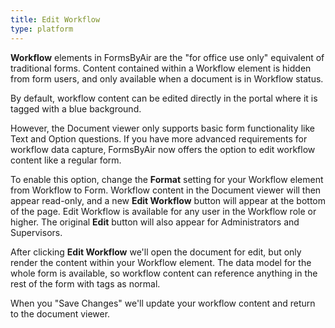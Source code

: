 ```yaml
---
title: Edit Workflow
type: platform
---
```


**Workflow** elements in FormsByAir are the "for office use only" equivalent of traditional forms. Content contained within a Workflow element is hidden from form users, and only available when a document is in Workflow status.

By default, workflow content can be edited directly in the portal where it is tagged with a blue background.

However, the Document viewer only supports basic form functionality like Text and Option questions. If you have more advanced requirements for workflow data capture, FormsByAir now offers the option to edit workflow content like a regular form.

To enable this option, change the **Format** setting for your Workflow element from Workflow to Form. Workflow content in the Document viewer will then appear read-only, and a new **Edit Workflow** button will appear at the bottom of the page. Edit Workflow is available for any user in the Workflow role or higher. The original **Edit** button will also appear for Administrators and Supervisors.

After clicking **Edit Workflow** we'll open the document for edit, but only render the content within your Workflow element. The data model for the whole form is available, so workflow content can reference anything in the rest of the form with tags as normal.

When you "Save Changes" we'll update your workflow content and return to the document viewer.